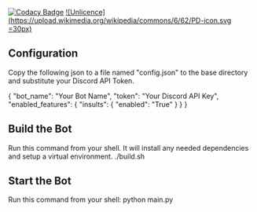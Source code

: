 [![Codacy Badge](https://app.codacy.com/project/badge/Grade/0d18ec4c208743df8101d08d4ce71b82)](https://www.codacy.com?utm_source=github.com&amp;utm_medium=referral&amp;utm_content=Travisivart/TGA-Bot&amp;utm_campaign=Badge_Grade)
[![Unlicence](https://upload.wikimedia.org/wikipedia/commons/6/62/PD-icon.svg =30px)](https://github.com/Travisivart/TGA-Bot/blob/main/LICENSE)

## Configuration
Copy the following json to a file named "config.json" to the base directory and substitute your Discord API Token.

{
    "bot_name": "Your Bot Name",
    "token": "Your Discord API Key",
    "enabled_features": {
        "insults": {
            "enabled": "True"
        }
    }
}


## Build the Bot

Run this command from your shell. It will install any needed dependencies and setup a virtual environment.
./build.sh

## Start the Bot

Run this command from your shell:
python main.py
